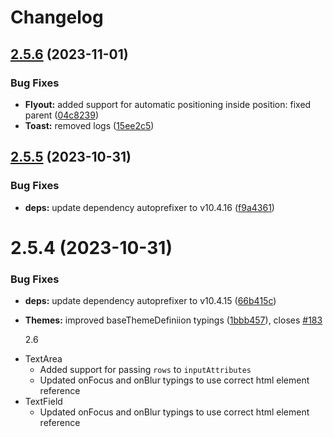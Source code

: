 # Changelog

## [2.5.6](https://github.com/formaat-design/reshaped-source/compare/v2.5.5...v2.5.6) (2023-11-01)


### Bug Fixes

* **Flyout:** added support for automatic positioning inside position: fixed parent ([04c8239](https://github.com/formaat-design/reshaped-source/commit/04c8239264397b1aae90bbef3cb6bd6f75227707))
* **Toast:** removed logs ([15ee2c5](https://github.com/formaat-design/reshaped-source/commit/15ee2c5fe758287c11fccaef0fc49a36a38cf0bb))

## [2.5.5](https://github.com/formaat-design/reshaped-source/compare/v2.5.4...v2.5.5) (2023-10-31)


### Bug Fixes

* **deps:** update dependency autoprefixer to v10.4.16 ([f9a4361](https://github.com/formaat-design/reshaped-source/commit/f9a4361398eb17b8c0675e3f1259dfb731723fe1))

# 2.5.4 (2023-10-31)

### Bug Fixes

- **deps:** update dependency autoprefixer to v10.4.15 ([66b415c](https://github.com/formaat-design/reshaped-source/commit/66b415c308544779017b6799d9432c9ab168ef38))
- **Themes:** improved baseThemeDefiniion typings ([1bbb457](https://github.com/formaat-design/reshaped-source/commit/1bbb457c8ba1e76ced1a488aec308c8a7b14525e)), closes [#183](https://github.com/formaat-design/reshaped-source/issues/183)

  2.6

* TextArea
  - Added support for passing `rows` to `inputAttributes`
  - Updated onFocus and onBlur typings to use correct html element reference
* TextField
  - Updated onFocus and onBlur typings to use correct html element reference
